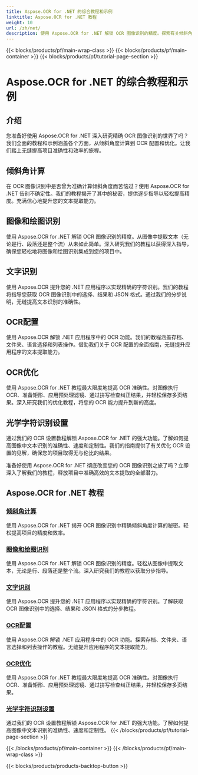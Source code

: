 ```yaml
---
title: Aspose.OCR for .NET 的综合教程和示例
linktitle: Aspose.OCR for .NET 教程
weight: 10
url: /zh/net/
description: 使用 Aspose.OCR for .NET 解锁 OCR 图像识别的精度。探索有关倾斜角度计算、文本识别、OCR 配置和优化的教程。
---
```


{{< blocks/products/pf/main-wrap-class >}}
{{< blocks/products/pf/main-container >}}
{{< blocks/products/pf/tutorial-page-section >}}

# Aspose.OCR for .NET 的综合教程和示例


## 介绍

您准备好使用 Aspose.OCR for .NET 深入研究精确 OCR 图像识别的世界了吗？我们全面的教程和示例涵盖各个方面，从倾斜角度计算到 OCR 配置和优化。让我们踏上无缝提高项目准确性和效率的旅程。

## 倾斜角计算

在 OCR 图像识别中是否曾为准确计算倾斜角度而苦恼过？使用 Aspose.OCR for .NET 告别不确定性。我们的教程揭开了其中的秘密，提供逐步指导以轻松提高精度。充满信心地提升您的文本提取能力。

## 图像和绘图识别

使用 Aspose.OCR for .NET 解锁 OCR 图像识别的精度。从图像中提取文本（无论是行、段落还是整个流）从未如此简单。深入研究我们的教程以获得深入指导，确保您轻松地将图像和绘图识别集成到您的项目中。

## 文字识别

使用 Aspose.OCR 提升您的 .NET 应用程序以实现精确的字符识别。我们的教程将指导您获取 OCR 图像识别中的选择、结果和 JSON 格式。通过我们的分步说明，无缝提高文本识别的准确性。

## OCR配置

使用 Aspose.OCR 解锁 .NET 应用程序中的 OCR 功能。我们的教程涵盖存档、文件夹、语言选择和列表操作。借助我们关于 OCR 配置的全面指南，无缝提升应用程序的文本提取能力。

## OCR优化

使用 Aspose.OCR for .NET 教程最大限度地提高 OCR 准确性。对图像执行 OCR、准备矩形、应用预处理滤镜、通过拼写检查纠正结果，并轻松保存多页结果。深入研究我们的优化教程，将您的 OCR 能力提升到新的高度。

## 光学字符识别设置

通过我们的 OCR 设置教程解锁 Aspose.OCR for .NET 的强大功能。了解如何提高图像中文本识别的准确性、速度和定制性。我们的指南提供了有关优化 OCR 设置的见解，确保您的项目取得无与伦比的结果。

准备好使用 Aspose.OCR for .NET 彻底改变您的 OCR 图像识别之旅了吗？立即深入了解我们的教程，释放项目中准确高效的文本提取的全部潜力。

## Aspose.OCR for .NET 教程
### [倾斜角计算](./skew-angle-calculation/)
使用 Aspose.OCR for .NET 揭开 OCR 图像识别中精确倾斜角度计算的秘密。轻松提高项目的精度和效率。
### [图像和绘图识别](./image-and-drawing-recognition/)
使用 Aspose.OCR for .NET 解锁 OCR 图像识别的精度。轻松从图像中提取文本，无论是行、段落还是整个流。深入研究我们的教程以获取分步指导。
### [文字识别](./text-recognition/)
使用 Aspose.OCR 提升您的 .NET 应用程序以实现精确的字符识别。了解获取 OCR 图像识别中的选择、结果和 JSON 格式的分步教程。
### [OCR配置](./ocr-configuration/)
使用 Aspose.OCR 解锁 .NET 应用程序中的 OCR 功能。探索存档、文件夹、语言选择和列表操作的教程。无缝提升应用程序的文本提取能力。
### [OCR优化](./ocr-optimization/)
使用 Aspose.OCR for .NET 教程最大限度地提高 OCR 准确性。对图像执行 OCR、准备矩形、应用预处理滤镜、通过拼写检查纠正结果，并轻松保存多页结果。
### [光学字符识别设置](./ocr-settings/)
通过我们的 OCR 设置教程解锁 Aspose.OCR for .NET 的强大功能。了解如何提高图像中文本识别的准确性、速度和定制性。
{{< /blocks/products/pf/tutorial-page-section >}}

{{< /blocks/products/pf/main-container >}}
{{< /blocks/products/pf/main-wrap-class >}}

{{< blocks/products/products-backtop-button >}}
